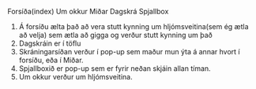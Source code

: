 Forsíða(index)
Um okkur
Miðar
Dagskrá
Spjallbox

1. Á forsíðu ælta það að vera stutt kynning um hljómsveitina(sem ég ætla að velja) sem ætla að gigga og verður stutt kynning um það
2. Dagskráin er í töflu 
3. Skráningarsíðan verður í pop-up sem maður mun ýta á annar hvort í forsíðu, eða í Miðar.
4. Spjallboxið er pop-up sem er fyrir neðan skjáin allan tíman.
5. Um okkur verður um hljómsveitina. 